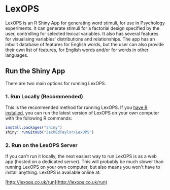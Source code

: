 # LexOPS

LexOPS is an R Shiny App for generating word stimuli, for use in Psychology experiments. It can generate stimuli for a factorial design specified by the user, controlling for selected lexical variables. It also has several features for visualising variables' distributions and relationships. The app has an inbuilt database of features for English words, but the user can also provide their own list of features, for English words and/or for words in other languages.

## Run the Shiny App

There are two main options for running LexOPS.

### 1. Run Locally (Recommended)

This is the recommended method for running LexOPS. If you [have R installed](https://cloud.r-project.org/), you can run the latest version of LexOPS on your own computer with the following R commands:

``` r
install.packages("shiny")
shiny::runGitHub("JackEdTaylor/LexOPS")
```

### 2. Run on the LexOPS Server

If you can't run it locally, the next easiest way to run LexOPS is as a web app (hosted on a dedicated server). This will probably be much slower than running LexOPS on your own computer, but also means you won't have to install anything. LexOPS is available online at:

[http://lexops.co.uk/run](http://lexops.co.uk/run)
